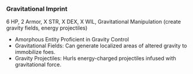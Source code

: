### Gravitational Imprint
6 HP, 2 Armor, X STR, X DEX, X WIL, Gravitational Manipulation (create gravity fields, energy projectiles)
- Amorphous Entity Proficient in Gravity Control
- Gravitational Fields: Can generate localized areas of altered gravity to immobilize foes.
- Gravity Projectiles: Hurls energy-charged projectiles infused with gravitational force.

